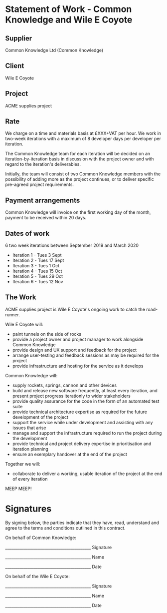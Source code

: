 # Statement of Work - Common Knowledge and Wile E Coyote

## Supplier

Common Knowledge Ltd (Common Knowledge)

## Client

Wile E Coyote

## Project

ACME supplies project

## Rate

We charge on a time and materials basis at £XXX+VAT per hour. We work in two-week iterations with a maximum of 8 developer days per developer per iteration.

The Common Knowledge team for each iteration will be decided on an iteration-by-iteration basis in discussion with the project owner and with regard to the iteration's deliverables.

Initially, the team will consist of two Common Knowledge members with the possibility of adding more as the project continues, or to deliver specific pre-agreed project requirements.

## Payment arrangements

Common Knowledge will invoice on the first working day of the month, payment to be received within 20 days.

## Dates of work

6 two week iterations between September 2019 and March 2020

* Iteration  1 - Tues  3 Sept
* Iteration  2 - Tues 17 Sept
* Iteration  3 - Tues  1 Oct
* Iteration  4 - Tues 15 Oct
* Iteration  5 - Tues 29 Oct
* Iteration  6 - Tues 12 Nov

## The Work

ACME supplies project is Wile E Coyote's ongoing work to catch the road-runner.

Wile E Coyote will:

* paint tunnels on the side of rocks
* provide a project owner and project manager to work alongside Common Knowledge
* provide design and UX support and feedback for the project
* arrange user-testing and feedback sessions as may be required for the project
* provide infrastructure and hosting for the service as it develops

Common Knowledge will:

* supply rockets, springs, cannon and other devices
* build and release new software frequently, at least every iteration, and present project progress iterationly to wider stakeholders
* provide quality assurance for the code in the form of an automated test suite
* provide technical architecture expertise as required for the future development of the project
* support the service while under development and assisting with any issues that arise
* manage and support the infrastructure required to run the project during the development
* provide technical and project delivery expertise in prioritisation and iteration planning
* ensure an exemplary handover at the end of the project

Together we will:

* collaborate to deliver a working, usable iteration of the project at the end of every iteration

MEEP MEEP!

# Signatures

By signing below, the parties indicate that they have, read, understand and agree to the terms and conditions outlined in this contract.


On behalf of Common Knowledge:  

\_\_\_\_\_\_\_\_\_\_\_\_\_\_\_\_\_\_\_\_\_\_\_\_\_\_\_\_\_\_\_\_\_\_\_\_\_\_\_\_\_\_\_  Signature

\_\_\_\_\_\_\_\_\_\_\_\_\_\_\_\_\_\_\_\_\_\_\_\_\_\_\_\_\_\_\_\_\_\_\_\_\_\_\_\_\_\_\_  Name

\_\_\_\_\_\_\_\_\_\_\_\_\_\_\_\_\_\_\_\_\_\_\_\_\_\_\_\_\_\_\_\_\_\_\_\_\_\_\_\_\_\_\_  Date


On behalf of the Wile E Coyote:

\_\_\_\_\_\_\_\_\_\_\_\_\_\_\_\_\_\_\_\_\_\_\_\_\_\_\_\_\_\_\_\_\_\_\_\_\_\_\_\_\_\_\_  Signature

\_\_\_\_\_\_\_\_\_\_\_\_\_\_\_\_\_\_\_\_\_\_\_\_\_\_\_\_\_\_\_\_\_\_\_\_\_\_\_\_\_\_\_  Name

\_\_\_\_\_\_\_\_\_\_\_\_\_\_\_\_\_\_\_\_\_\_\_\_\_\_\_\_\_\_\_\_\_\_\_\_\_\_\_\_\_\_\_  Date
